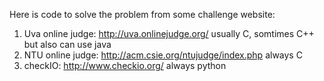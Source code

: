 Here is code to solve the problem from some challenge website:

1. Uva online judge: http://uva.onlinejudge.org/
  usually C, somtimes C++
  but also can use java
2. NTU online judge: http://acm.csie.org/ntujudge/index.php
  always C
3. checkIO: http://www.checkio.org/
  always python

